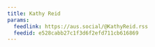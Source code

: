 ```yaml
---
title: Kathy Reid
params:
  feedlink: https://aus.social/@KathyReid.rss
  feedid: e528cabb27c1f3d6f2efd711cb616869
---
```

